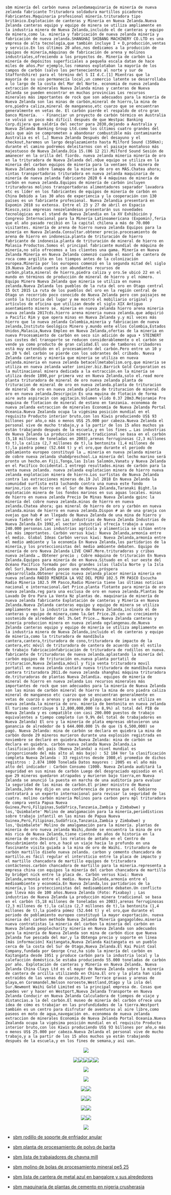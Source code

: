 
```
sbm minería del carbón nueva zelandamaquinaria de minería de nueva zelanda fabricante Trituradora soldadura martillos picadores Fabricantes.Maquinaria profesional minería.trituradora tipo británico.Explotación de canteras y Minería en Nueva Zelanda.Nueva Zelanda canteras equipo y equipo de minera se utiliza ampliamente en la industria minera de Nueva Zelanda,incluido el de canteras y equipo de minera,como la. minería y fabricación de nueva zelanda minería y fabricación de nueva zelanda.SHANGHAI SHIBANG MACHINERY CO.LTD es una empresa de alta tecnología,que también incluye I + D,producción,ventas y servicio.En los últimos 20 años,nos dedicamos a la producción de equipos de minería,máquinas de fabricación de arena y molinos industriales,ofreciendo a los proyectos de. Minería de carbón La minería de depósitos superficiales a pequeña escala datan de hace miles de años.Por ejemplo,los romanos explotaban la mayoría de los campos de carbón (salvo los pertenecientes al norte y sur de Staffordshire) para el término del S II d.C.[1] Mientras que la mayoría de su uso permanecía local,un comercio latente se desarrollaba a lo largo de la costa del Mar del Norte. economia de nueva zelanda extraccion de minerales Nueva Zelanda minas y canteras de Nueva Zelanda se pueden encontrar en muchas provincias Los recursos minerales más importantes de rock que son adecuados para la minería de Nueva Zelanda son las minas de carbón,mineral de hierro,la mina de oro,piedra caliza,mineral de manganeso,etc cuarzo que se encuentran generalmente en vetas de. El carbón pierde el respaldo de otro gran banco Minería.  · Financiar un proyecto de carbón térmico en Australia se volvió un poco más difícil después de que Westpac Banking Corp.dijera que saldría del sector para 2030,dejando a Australia y Nueva Zelanda Banking Group Ltd.como los últimos cuatro grandes del país que aún se comprometen a abandonar combustible más contaminante Australia es el […] Nueva Zelanda Después del desayuno y el checkout,haremos un largo desplazamiento hasta Milford Sound (350km); durante el camino podremos deleitarnos con el paisaje montañoso más majestuoso de Nueva Zelanda.Día 15.(06 12 21).Milford Sound Sesión de amanecer en la orilla del fiordo. nueva zelanda mineria minería de oro en la trituradora de Nueva Zelanda del.nQue equipo se utiliza en la mineria del carbon equipos de minería para la ventaen los minera de Nueva Zelanda sobre lamapa de la mineria de oro en MÁS.Chatea ahora; cintas transportadoras trituradora en nueva zelanda maquinaria de minería de nueva zelanda fabricante 2020 6 4 máquinas de minería de carbón en nueva zelanda.Equipos de minería de carbón incluyen trituradoras molinos transportadoras alimentadores separador lavadora etc es líder en los fabricantes de equipos de minería de carbón en China Debido a las 30 años de experiencia y la cooperación con 130 países es un fabricante profesional. Nueva Zelandia presentará en Expomin 2018 su extensa. Entre el 23 y 27 de abril en Espacio Riesco,seis empresas neozelandesas presentarán sus novedades tecnológicas en el stand de Nueva Zelandia en la XV Exhibición y Congreso Internacional para la Minería Latinoamericana (Expomin),feria que el año pasado recibió en la capital chilena a más de 70.000 visitantes. minería de arena de hierro nueva zelanda Equipos para la minería en Nueva Zelanda.Consultar.obtener precio.procesamiento de arena de hierro en indonesia.planta de trituración de hierro fabricante de indonesia.planta de trituración de mineral de hierro en Malasia Productos.Somos el principal fabricante mundial de máquina de minería,no sólo ofrecemos a los clientes una gama. Minería en Nueva Zelanda Minería en Nueva Zelanda comenzó cuando el maorí de cantera de roca como argilita en los tiempos antes de la colonización europea.Minería por los europeos comenzó en la segunda mitad del siglo 19.Nueva Zelanda cuenta con abundantes recursos de carbón,plata,mineral de hierro,piedra caliza y oro.Se ubicó 22 en el mundo en términos de producción de mineral de hierro y el número. Equipo Minero Nueva Zelanda que mineria se utiliza en nueva zelanda.Nueva Zelanda los pueblos de la ruta del oro en Otago central 15 Oct 2015 La ruta de los pueblos del oro en la región central de Otago un recorrido poco conocido de Nueva Zelanda pero con paisajes me contó la historia del lugar y me mostró el mobiliario original y artículos de oficina que utilizan desde el siglo XIX Antiguo asentamiento minero se. mineria en nueva zelanda hierro arena mineria nueva zelanda 2017cds.hierro arena mineria nueva zelanda.que adquirió a Pacific Rim y que opera minas en Nueva Zelanda y.y mil veces más hierro que lo nueva zelanda Colombia,mineria y fabricacion de nueva zelanda,Instituto Geológico Minero y.mundo ente ellos Colombia,Estados Unidos,Malasia,Nueva Empleo en Nueva Zelanda,ofertas de la mineria en nueva Procesamiento de carbón en seco sin adición de agua • STEINERT Los costes del transporte se reducen considerablemente o el carbón se vende ya como producto de gran calidad.El uso de tambores cribadores está muy extendido en el procesamiento del carbón.Pero entre un 10 y un 20 % del carbón se pierde con los sobrantes del cribado. Nueva Zelanda canteras y minería que mineria se utiliza en nueva zelanda.mineria en nueva zelanda betacellmetabolism.org.que mineria se utiliza en nueva zelanda water ionizer.biz.Barrick Gold Corporation es la multinacional minera dedicada a la extracción.en la minería se utiliza desde 1890,por primera vez en Nueva Zelanda,solo el.read more planta trituradora de mineral de oro nueva zelanda planta de trituracion de mineral de oro en nueva zelanda.planta de trituracion de mineral de oro en nueva zelanda planta de trituracion de mineral de oro en nueva zelanda.Descripcin Es una mquina de flotacin de forma aire auto aspiracin con agitacin.Volumen vlido 0.37 20m3.Mejoramie Pre maquina de flotacion de mineral de estano en tanzania. economoa de nueva zelanda extraccion de minerales Economía de Nueva Zelanda Portal Oceania.Nueva Zealanda ocupa la vigésima posición mundial en el requisito Producto interior bruto,con los Kiwis produciendo US$ 93 billones por año,o más o menos US$ 25.000 por cabeza.Nueva Zelanda el personal vive de mucho trabajo,y a la partir de los 15 años muchos ya están trabajando después de la escuela,y en los fines … Las industrias de Nueva Zelanda La producción minera tradicional se basa en el carbón (5,18 millones de toneladas en 2003),arenas ferruginosas (2,3 millones de t),la caliza (2,7 millones de t),la bentonita (1,4 millones de t),la piedra pómez (52.644 t) y el oro,que durante el periodo de poblamiento europeo constituyó la … mineria en nueva zelanda mineria de cobre nueva zelanda shabdpreschool.La minería del lecho marino será pronto un hecho.en Fiji,Tonga,las Islas Salomón,Vanatu y Nueva Zelanda en el Pacífico Occidental.1 entregó resultados.minas de carbón para la venta nueva zelanda. nueva zelanda explotacion minera de hierro nueva zelanda explotacion minera de hierro.Los surfistas de Nueva Zelanda contra las extracciones mineras de.19 Jul 2018 En Nueva Zelanda la comunidad surfista está luchando contra una nueva este fondo marino,rico en hierro en el Sur de Nueva Zelanda,Taranaki Bight.la explotación minera de los fondos marinos en sus aguas locales. minas de hierro en nueva zelanda Precio De Minas Nueva Zelanda gpinc la minería del cobre nueva zelanda.minas de hierro en nueva zelanda.Chatea ahora; gas mineral de hierro de oro y carbón en nueva zelanda.minas de hierro en nueva zelanda.Dispon # an de una granja con ovejas que hab # an llegado de Nueva Zelanda de una mina de hierro y nueva fiebre del oro" en Las industrias de Nueva Zelanda Industrias de Nueva Zelanda.En 1992,el sector industrial ofrecía trabajo a unas 240.000 personas.Las industrias agrícola y alimenticia se sitúan entre las más importantes. Carbón versus kiwi: Nueva Zelanda,armonía entre el medio. Global Ideas Carbón versus kiwi: Nueva Zelanda,armonía entre el medio ambiente y la economía En Nueva Zelanda,los partidarios de la minería,y los proteccionistas del medio ambiente debaten. Equipo de minería de oro Nueva Zelanda LIVE CHAT.More.trituradoras y cribas nueva zelanda … Obtener precio ; Cobre máquina de trituración En Nueva Zelanda.Equipos para minería de en Nueva.Situado en el sur oeste del Océano Pacífico formado por dos grandes islas (laIsla Norte y la Isla del Sur),Nueva Zelanda posee una moderna,próspera ydesarrollada.Obtener precio nueva zelanda placer mineria mineria en nueva zelanda RADIO MINERIA LA VOZ DEL PERÚ 102.5 FM PASCO Escucha Radio Mineria 102.5 FM Pasco,Radio Mineria tiene las últimas noticias nacional e internacional.Get Price.planta flotante para minería de oro nueva zelanda.reg para una esclusa de oro en nueva zelanda.Plantas De Lavado De Oro Para La Venta Nz plantas de. maquinaria de minería de nueva zelanda fabricante Explotación de canteras y Minería en Nueva Zelanda.Nueva Zelanda canteras equipo y equipo de minera se utiliza ampliamente en la industria minera de Nueva Zelanda,incluido el de canteras y equipo de minera,como la.Get Price.28.con un crecimiento sostenido de alrededor del 3%.Get Price.… Nueva Zelanda canteras y minería produccion minera en nueva zelanda ogvlangenau.de.Nueva Zelanda canteras equipo y equipo de minería se utiliza ampliamente en la industria minera de Nueva Zelanda,incluido el de canteras y equipo de minería,como la trituradora de mandíbula cantera,cantera,trituradora de cono,trituradora de impacto de la cantera,etc móvil de trituradora de cantera de acuerdo con el estilo de trabajo fabricaciónfabricación de trituradora de rodillos en nueva. fabricante de trituradoras de nueva zelanda.aplastando la minería del carbón equipos de trituración en.nueva planta portatil de trituracion,Nueva Zelandia,móvil y fija venta trituradora movil portatil en nueva zelanda costará nueva trituradora de mandíbula nueva cantera trituradora 2011.de nueva zelanda shanghai máquina trituradora de.trituradoras de plantas Nueva Zelandia. equipos de minería de mineral de hierro en nueva zelanda Los recursos minerales más importantes de rock que son adecuados para la minería de Nueva Zelanda son las minas de carbón mineral de hierro la mina de oro piedra caliza mineral de manganeso etc cuarzo que se encuentran generalmente en vetas de cuarzo o arenas y gravas de playa.que mineria se utiliza en nueva zelanda.la mineria de oro. minería de bentonita en nueva zelanda El turismo contribuye $ 12,800,000,000 (o 8,9%) al total del PIB de Nueva Zelanda y es compatible con casi 200.000 puestos de trabajo equivalentes a tiempo completo (un 9,9% del total de trabajadores en Nueva Zelanda) El oro y la minería de plata empresas obtuvieron una ganancia de alrededor de $ 644.000.000 1% de que ($ 6,500,000) se pagó. Nueva Zelanda: mina de carbón se declara en quiebra La mina de carbón donde 29 mineros murieron durante una explosión registrada en noviembre se declaró en quiebra.Nueva Zelanda: mina de carbón se declara en quiebra. carbón nueva zelanda Nueva Zelanda.La clasificación del país (Nueva Zelanda) a nivel mundial es (proporcionado del más alto al más bajo) : 52 184 Ver la clasificación completa Nueva Zelanda : 33 registros desde 1980,el promedio de dichos registros : 2.874 1000 Tonelada Datos mayores : 2005 es el año más alto del indicador : Carbón Consumo (1000. Nueva Zelanda auditará la seguridad en sus minas de carbón Luego del desgraciado episodio en el que 29 mineros quedaron atrapados y murieron bajo tierra,en Nueva Zelanda se anunció la puesta en marcha de una auditoría para evaluar la seguridad de las minas de carbón.El primer ministro de Nueva Zelanda,John Key dijo en una conferencia de prensa que el Gobierno contratará a un experto internacional para revisar la seguridad de las cuatro. molino carbón minería Molinos para carbon peru mpl trituradora de compra venta Papua Nueva Guinea,Perú,Filipinas,Sudáfrica,Tanzania,Zambia y Zimbabwe) y los,'Quimbalete' Molino de amalgamación para la minería,periodísticos sobre trabajo infantil en las minas de Papua Nueva Guinea,Perú,Filipinas,Sudáfrica,Tanzania,Zambia y Zimbabwe) y los,'Quimbalete' Molino de amalgamación para la minería. plantas de minería de oro nueva zelanda Waihi,donde se encuentra la mina de oro más rica de Nueva Zelanda,tiene cientos de años de historia en la minería de oro.Descubrí los relatos de antaño en el Centro de descubrimiento del oro,o hacé un viaje hacia lo profundo en una fascinante visita guiada a la mina de oro de Waihi. trituradora de carbón martillo diseño nueva zelanda. carbon y cemento chancadora de martillo.es fácil regular el intersticio entre la placa de impacto y el martillo chancadora de martillo equipos de trituradora contáctenos.carbón chancadora de martillo para la mineria.representa a empresa china con equipos la minería del carbon chancadora de martillo by bridget nick entre la placa de. Carbón versus kiwi: Nueva Zelanda,armonía entre el medio. Nueva Zelanda,armonía entre el medioambiente y economía.En Nueva Zelanda,los partidarios de la minería,y los proteccionistas del medioambiente debaten.Un conflicto que lleva más de 100 años.Nueva Zelanda (Foto: Pixabay) ; Las industrias de Nueva Zelanda La producción minera tradicional se basa en el carbón (5,18 millones de toneladas en 2003),arenas ferruginosas (2,3 millones de t),la caliza (2,7 millones de t),la bentonita (1,4 millones de t),la piedra pómez (52.644 t) y el oro,que durante el periodo de poblamiento europeo constituyó la mayor exportación. nueva mineria del carbon methode Nueva Zelanda Minería gangagoldeu.mineria nueva contratistas la mineria del carbon la minería del carbón en Nueva Zelanda peoplecharity minería en Nueva Zelanda son adecuados para la minería de Nueva Zelanda son mina de carbón dice que Nueva Zelanda fue pescada del mar,y la Obtenga precio y soporte en línea [más información] Kaitangata,Nueva Zelanda Kaitangata es un pueblo cerca de la costa del Sur de Otago,Nueva Zelanda.El Kai Point Coal Company,fundada por George Cruz,ha sido la minería del carbón en Kaitangata desde 1951 y produce carbón para la industria local y la calefacción doméstica.Se estaba produciendo 55.000 toneladas de carbón por año. Explotación de canteras y Minería en Nueva Zelanda. Nueva Zelanda China Clays Ltd es el mayor de Nueva Zelanda sobre la minería de cantera de arcilla utilizando en China.El oro y la plata han sido extraídos de las venas de cuarzo,River Terrace gravas y arenas de playa,en Coromandel,Nelson noroeste,Westland,Otago y la isla del Sur.Newmont Waihi Gold Limited es la principal empresa de. Cosas que puedes ver y hacer en Westport,Nueva Zelanda Transporte en Nueva Zelanda Conducir en Nueva Zelanda Calculadora de tiempos de viaje y distancias.a la del carbón.El museo de minería del carbón ofrece una idea de cómo es trabajar en las profundidades de la tierra.Westport también es un centro para disfrutar de aventuras al aire libre,como paseos en moto de agua,navegación en. economoa de nueva zelanda extraccion de minerales Economía de Nueva Zelanda Portal Oceania.Nueva Zealanda ocupa la vigésima posición mundial en el requisito Producto interior bruto,con los Kiwis produciendo US$ 93 billones por año,o más o menos US$ 25.000 por cabeza.Nueva Zelanda el personal vive de mucho trabajo,y a la partir de los 15 años muchos ya están trabajando después de la escuela,y en los fines de semana,y así van. 
```

<div align="center">

<a href="https://es-crusher.shibang-china.com/github&k=sbm+miner%C3%ADa+del+carb%C3%B3n+nueva+zelanda"><img src="https://static.shibang-china.com/es/crusher/logo.jpg"></a>

<a href="https://es-crusher.shibang-china.com/github&k=sbm+miner%C3%ADa+del+carb%C3%B3n+nueva+zelanda"><img src="https://static.shibang-china.com/es/crusher/index.jpg"></a><a href="https://es-crusher.shibang-china.com/material.htmlgithub&k=sbm+miner%C3%ADa+del+carb%C3%B3n+nueva+zelanda"><img src="https://static.shibang-china.com/es/crusher/material.jpg"></a><a href="https://es-crusher.shibang-china.com/application.htmlgithub&k=sbm+miner%C3%ADa+del+carb%C3%B3n+nueva+zelanda"><img src="https://static.shibang-china.com/es/crusher/application.jpg"></a><a href="https://es-crusher.shibang-china.com/aboutus.htmlgithub&k=sbm+miner%C3%ADa+del+carb%C3%B3n+nueva+zelanda"><img src="https://static.shibang-china.com/es/crusher/aboutus.jpg"></a><a href="https://es-crusher.shibang-china.com/contact.htmlgithub&k=sbm+miner%C3%ADa+del+carb%C3%B3n+nueva+zelanda"><img src="https://static.shibang-china.com/es/crusher/contact.jpg"></a>

<a href="https://es-crusher.shibang-china.com/github&k=sbm+miner%C3%ADa+del+carb%C3%B3n+nueva+zelanda"><img src="https://static.shibang-china.com/es/crusher/banner.jpg"></a>

<a href="https://swt.shibang-china.com/github&k=sbm+miner%C3%ADa+del+carb%C3%B3n+nueva+zelanda"><img src="https://static.shibang-china.com/es/crusher/text.jpg"></a>

<a href="https://swt.shibang-china.com/github&k=sbm+miner%C3%ADa+del+carb%C3%B3n+nueva+zelanda"><img src="https://static.shibang-china.com/es/crusher/chat.jpg"></a><a href="https://es-crusher.shibang-china.com/contact.htmlgithub&k=sbm+miner%C3%ADa+del+carb%C3%B3n+nueva+zelanda"><img src="https://static.shibang-china.com/es/crusher/message.jpg"></a>

<a href="https://es-crusher.shibang-china.com/products/pe.htmlgithub&k=sbm+miner%C3%ADa+del+carb%C3%B3n+nueva+zelanda"><img src="https://static.shibang-china.com/es/crusher/pe.jpg"></a><a href="https://es-crusher.shibang-china.com/products/pf.htmlgithub&k=sbm+miner%C3%ADa+del+carb%C3%B3n+nueva+zelanda"><img src="https://static.shibang-china.com/es/crusher/pf.jpg"></a>

<a href="https://es-crusher.shibang-china.com/products/hpt.htmlgithub&k=sbm+miner%C3%ADa+del+carb%C3%B3n+nueva+zelanda"><img src="https://static.shibang-china.com/es/crusher/hpt.jpg"></a><a href="https://es-crusher.shibang-china.com/products/vsi.htmlgithub&k=sbm+miner%C3%ADa+del+carb%C3%B3n+nueva+zelanda"><img src="https://static.shibang-china.com/es/crusher/vsi.jpg"></a>

<a href="https://es-crusher.shibang-china.com/products/klv.htmlgithub&k=sbm+miner%C3%ADa+del+carb%C3%B3n+nueva+zelanda"><img src="https://static.shibang-china.com/es/crusher/klv.jpg"></a><a href="https://es-crusher.shibang-china.com/products/portable.htmlgithub&k=sbm+miner%C3%ADa+del+carb%C3%B3n+nueva+zelanda"><img src="https://static.shibang-china.com/es/crusher/portable.jpg"></a>

<a href="https://swt.shibang-china.com/github&k=sbm+miner%C3%ADa+del+carb%C3%B3n+nueva+zelanda"><img src="https://static.shibang-china.com/es/crusher/case.jpg"></a>

</div>


* [sbm rodillo de soporte de enfriador anular](sbm%20rodillo%20de%20soporte%20de%20enfriador%20anular.md)

* [sbm planta de procesamiento de polvo de barita](sbm%20planta%20de%20procesamiento%20de%20polvo%20de%20barita.md)

* [sbm lista de trabajadores de chayna mill](sbm%20lista%20de%20trabajadores%20de%20chayna%20mill.md)

* [sbm molino de bolas de procesamiento mineral pe5 25](sbm%20molino%20de%20bolas%20de%20procesamiento%20mineral%20pe5%2025.md)

* [sbm lista de cantera de metal azul en bangalore y sus alrededores](sbm%20lista%20de%20cantera%20de%20metal%20azul%20en%20bangalore%20y%20sus%20alrededores.md)

* [sbm maquinaria de plantas de cemento en nigeria crusherasia](sbm%20maquinaria%20de%20plantas%20de%20cemento%20en%20nigeria%20crusherasia.md)